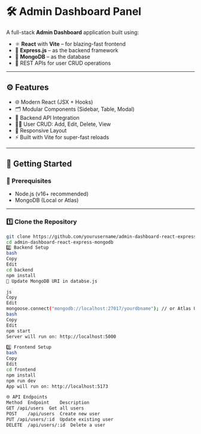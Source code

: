 # 🛠️ Admin Dashboard Panel

A full-stack **Admin Dashboard** application built using:

- ⚛️ **React** with **Vite** – for blazing-fast frontend
- 🚀 **Express.js** – as the backend framework
- 🍃 **MongoDB** – as the database
- 🧾 REST APIs for user CRUD operations

---

## ⚙️ Features

- 🌐 Modern React (JSX + Hooks)
- 🗂️ Modular Components (Sidebar, Table, Modal)
- 🔧 Backend API Integration
- 🧑‍💼 User CRUD: Add, Edit, Delete, View
- 🎨 Responsive Layout
- ⚡ Built with Vite for super-fast reloads

---

## 🚀 Getting Started

### 🧩 Prerequisites

- Node.js (v16+ recommended)
- MongoDB (Local or Atlas)

---

### 1️⃣ Clone the Repository

```bash
git clone https://github.com/yourusername/admin-dashboard-react-express-mongodb.git
cd admin-dashboard-react-express-mongodb
2️⃣ Backend Setup
bash
Copy
Edit
cd backend
npm install
🔧 Update MongoDB URI in databse.js

js
Copy
Edit
mongoose.connect("mongodb://localhost:27017/yourdbname"); // or Atlas URI
bash
Copy
Edit
npm start
Server will run on: http://localhost:5000

3️⃣ Frontend Setup
bash
Copy
Edit
cd frontend
npm install
npm run dev
App will run on: http://localhost:5173

🌐 API Endpoints
Method	Endpoint	Description
GET	/api/users	Get all users
POST	/api/users	Create new user
PUT	/api/users/:id	Update existing user
DELETE	/api/users/:id	Delete a user

